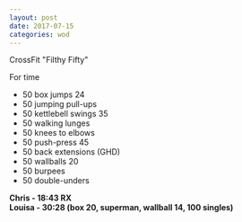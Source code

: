 ```yaml
---
layout: post
date: 2017-07-15
categories: wod
---
```


CrossFit "Filthy Fifty"

For time
- 50 box jumps 24
- 50 jumping pull-ups
- 50 kettlebell swings 35
- 50 walking lunges
- 50 knees to elbows
- 50 push-press 45
- 50 back extensions (GHD)
- 50 wallballs 20
- 50 burpees
- 50 double-unders

**Chris - <span>18:43 RX</span>**<br/>
**Louisa - <span>30:28 (box 20, superman, wallball 14, 100 singles)</span>**
